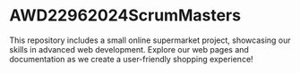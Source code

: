 # AWD22962024ScrumMasters
This repository includes a small online supermarket project, showcasing our skills in advanced web development. Explore our web pages and documentation as we create a user-friendly shopping experience!
